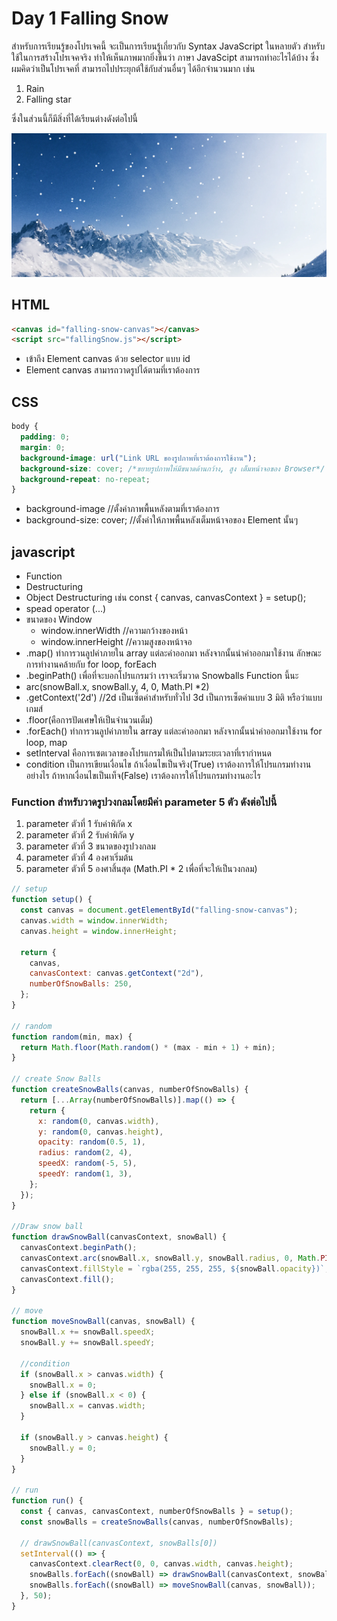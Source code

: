 # Day 1 Falling Snow

สำหรับการเรียนรู้ของโปรเจคนี้ จะเป็นการเรียนรู้เกี่ยวกับ Syntax JavaScript ในหลายตัว สำหรับใช้ในการสร้างโปรเจคจริง ทำให้เห็นภาพมากยิ่งขึ้นว่า ภาษา JavaScipt สามารถทำอะไรได้บ้าง ซึ่งผมคิดว่าเป็นโปรเจคที่ สามารถไปประยุกต์ใช้กับส่วนอื่นๆ ได้อีกจำนวนมาก เช่น

1. Rain
2. Falling star

ซึ่งในส่วนนี้ก็มีสิ่งที่ได้เรียนต่างดังต่อไปนี้

![Failing the snow](/img/1.FailingTheSnow.png)

## HTML

```html
<canvas id="falling-snow-canvas"></canvas>
<script src="fallingSnow.js"></script>
```

- เข้าถึง Element canvas ด้วย selector แบบ id
- Element canvas สามารถวาดรูปได้ตามที่เราต้องการ

## CSS

```css
body {
  padding: 0;
  margin: 0;
  background-image: url("Link URL ของรูปภาพที่เราต้องการใช้งาน");
  background-size: cover; /*ขยายรูปภาพให้มีขนาดด้านกว้าง, สูง เต็มหน้าจอของ Browser*/
  background-repeat: no-repeat;
}
```

- background-image //ตั้งค่าภาพพื้นหลังตามที่เราต้องการ
- background-size: cover; //ตั้งค่าให้ภาพพื้นหลังเต็มหน้าจอของ Element นั้นๆ

## javascript

- Function
- Destructuring
- Object Destructuring เช่น const { canvas, canvasContext } = setup();
- spead operator (...)
- ขนาดของ Window
  - window.innerWidth //ความกว้างของหน้า
  - window.innerHeight //ความสูงของหน้าจอ
- .map() ทำการวนลูปค่าภายใน array แต่ละค่าออกมา หลังจากนั้นนำค่าออกมาใช้งาน ลักษณะการทำงานคล้ายกับ for loop, forEach
- .beginPath() เพื่อที่จะบอกโปรแกรมว่า เราจะเริ่มวาด Snowballs Function นี้นะ
- arc(snowBall.x, snowBall.y, 4, 0, Math.PI \*2)
- .getContext('2d') //2d เป็นเซ็ตค่าสำหรับทั่วไป 3d เป็นการเซ็ตค่าแบบ 3 มิติ หรือว่าแบบเกมส์
- .floor(คือการปัดเศษให้เป็นจำนวนเต็ม)
- .forEach() ทำการวนลูปค่าภายใน array แต่ละค่าออกมา หลังจากนั้นนำค่าออกมาใช้งาน for loop, map
- setInterval คือการเซตเวลาของโปรแกรมให้เป็นไปตามระยะเวลาที่เรากำหนด
- condition เป็นการเขียนเงื่อนไข ถ้าเงื่อนไขเป็นจริง(True) เราต้องการให้โปรแกรมทำงานอย่างไร ถ้าหากเงื่อนไขเป็นเท็จ(False) เราต้องการให้โปรแกรมทำงานอะไร

### Function สำหรับวาดรูปวงกลมโดยมีค่า parameter 5 ตัว ดังต่อไปนี้

1. parameter ตัวที่ 1 รับค่าพิกัด x
2. parameter ตัวที่ 2 รับค่าพิกัด y
3. parameter ตัวที่ 3 ขนาดของรูปวงกลม
4. parameter ตัวที่ 4 องศาเริ่มต้น
5. parameter ตัวที่ 5 องศาสิ้นสุด (Math.PI \* 2 เพื่อที่จะให้เป็นวงกลม)

```js
// setup
function setup() {
  const canvas = document.getElementById("falling-snow-canvas");
  canvas.width = window.innerWidth;
  canvas.height = window.innerHeight;

  return {
    canvas,
    canvasContext: canvas.getContext("2d"),
    numberOfSnowBalls: 250,
  };
}

// random
function random(min, max) {
  return Math.floor(Math.random() * (max - min + 1) + min);
}

// create Snow Balls
function createSnowBalls(canvas, numberOfSnowBalls) {
  return [...Array(numberOfSnowBalls)].map(() => {
    return {
      x: random(0, canvas.width),
      y: random(0, canvas.height),
      opacity: random(0.5, 1),
      radius: random(2, 4),
      speedX: random(-5, 5),
      speedY: random(1, 3),
    };
  });
}

//Draw snow ball
function drawSnowBall(canvasContext, snowBall) {
  canvasContext.beginPath();
  canvasContext.arc(snowBall.x, snowBall.y, snowBall.radius, 0, Math.PI * 2);
  canvasContext.fillStyle = `rgba(255, 255, 255, ${snowBall.opacity})`;
  canvasContext.fill();
}

// move
function moveSnowBall(canvas, snowBall) {
  snowBall.x += snowBall.speedX;
  snowBall.y += snowBall.speedY;

  //condition
  if (snowBall.x > canvas.width) {
    snowBall.x = 0;
  } else if (snowBall.x < 0) {
    snowBall.x = canvas.width;
  }

  if (snowBall.y > canvas.height) {
    snowBall.y = 0;
  }
}

// run
function run() {
  const { canvas, canvasContext, numberOfSnowBalls } = setup();
  const snowBalls = createSnowBalls(canvas, numberOfSnowBalls);

  // drawSnowBall(canvasContext, snowBalls[0])
  setInterval(() => {
    canvasContext.clearRect(0, 0, canvas.width, canvas.height);
    snowBalls.forEach((snowBall) => drawSnowBall(canvasContext, snowBall));
    snowBalls.forEach((snowBall) => moveSnowBall(canvas, snowBall));
  }, 50);
}
```
